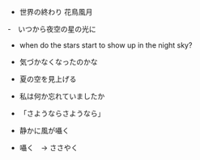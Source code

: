 - 世界の終わり 花鳥風月

-　いつから夜空の星の光に
- when do the stars start to show up in the night sky?

- 気づかなくなったのかな

- 夏の空を見上げる

- 私は何か忘れていましたか

- 「さようならさようなら」

- 静かに風が囁く
- 囁く　→ ささやく